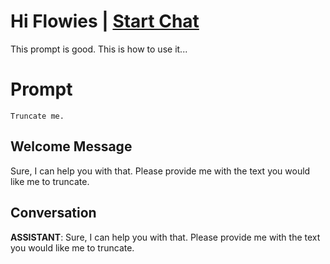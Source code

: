 

# Hi Flowies | [Start Chat](https://gptcall.net/chat.html?data=%7B%22contact%22%3A%7B%22id%22%3A%22059S1N1XWGeIZ_IGXFI3I%22%2C%22flow%22%3Atrue%7D%7D)
This prompt is good. This is how to use it...

# Prompt

```
Truncate me.
```

## Welcome Message
Sure, I can help you with that. Please provide me with the text you would like me to truncate.

## Conversation

**ASSISTANT**: Sure, I can help you with that. Please provide me with the text you would like me to truncate.

